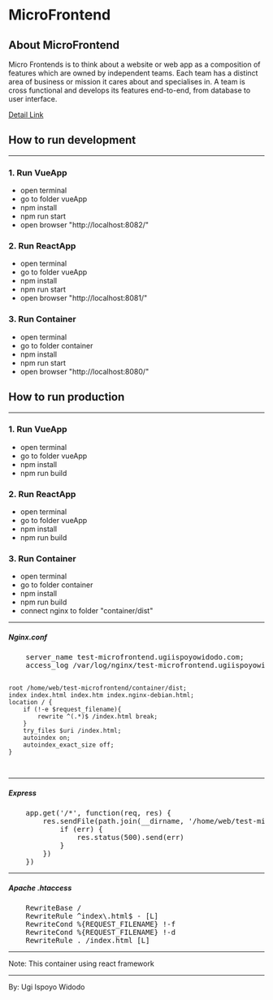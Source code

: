 <h1>MicroFrontend</h1>
<h2>About MicroFrontend</h2>
<p>Micro Frontends is to think about a website or web app as a composition of features which are owned by independent teams. Each team has a distinct area of business or mission it cares about and specialises in. A team is cross functional and develops its features end-to-end, from database to user interface.</p>
<span>
    <a href="https://micro-frontends.org/">Detail Link</a>
</span>
</hr>
<h2>How to run development</h2>
<hr/>
<h3>1. Run VueApp</h3>
<ul>
    <li>open terminal</l1>
    <li>go to folder vueApp</l1>
    <li>npm install</li>
    <li>npm run start</li>
    <li>open browser "http://localhost:8082/"</li>
</ul>
</hr/>
<h3>2. Run ReactApp</h3>
<ul>
    <li>open terminal</l1>
    <li>go to folder vueApp</l1>
    <li>npm install</li>
    <li>npm run start</li>
    <li>open browser "http://localhost:8081/"</li>
</ul>
</hr/>
<h3>3. Run Container</h3>
<ul>
    <li>open terminal</l1>
    <li>go to folder container</l1>
    <li>npm install</li>
    <li>npm run start</li>
    <li>open browser "http://localhost:8080/"</li>
</ul>
<h2>How to run production</h2>
<hr/>
<h3>1. Run VueApp</h3>
<ul>
    <li>open terminal</l1>
    <li>go to folder vueApp</l1>
    <li>npm install</li>
    <li>npm run build</li>
</ul>
</hr/>
<h3>2. Run ReactApp</h3>
<ul>
    <li>open terminal</l1>
    <li>go to folder vueApp</l1>
    <li>npm install</li>
    <li>npm run build</li>
</ul>
</hr/>
<h3>3. Run Container</h3>
<ul>
    <li>open terminal</l1>
    <li>go to folder container</l1>
    <li>npm install</li>
    <li>npm run build</li>
    <li>connect nginx to folder "container/dist"</li>
</ul>
<hr/>
<h5>Nginx.conf</h5>
<pre>
    server_name test-microfrontend.ugiispoyowidodo.com;
    access_log /var/log/nginx/test-microfrontend.ugiispoyowidodo.log;

    root /home/web/test-microfrontend/container/dist;
    index index.html index.htm index.nginx-debian.html;
    location / {
        if (!-e $request_filename){
            rewrite ^(.*)$ /index.html break;
        }
        try_files $uri /index.html;
        autoindex on;
        autoindex_exact_size off;
    }
</pre>
<hr/>
<h5>Express</h5>
<pre>
    app.get('/*', function(req, res) {
        res.sendFile(path.join(__dirname, '/home/web/test-microfrontend/container/dist/index.html'),function(err) {
            if (err) {
                res.status(500).send(err)
            }
        })
    })
</pre>
<hr/>
<h5>Apache .htaccess</h5>
<pre>
    RewriteBase /
    RewriteRule ^index\.html$ - [L]
    RewriteCond %{REQUEST_FILENAME} !-f
    RewriteCond %{REQUEST_FILENAME} !-d
    RewriteRule . /index.html [L]
</pre>
<hr/>
<p>Note: This container using react framework</p>
<hr/>
<span>By: Ugi Ispoyo Widodo</span>
